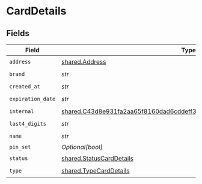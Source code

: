 # CardDetails


## Fields

| Field                                                                                                                                                              | Type                                                                                                                                                               | Required                                                                                                                                                           | Description                                                                                                                                                        |
| ------------------------------------------------------------------------------------------------------------------------------------------------------------------ | ------------------------------------------------------------------------------------------------------------------------------------------------------------------ | ------------------------------------------------------------------------------------------------------------------------------------------------------------------ | ------------------------------------------------------------------------------------------------------------------------------------------------------------------ |
| `address`                                                                                                                                                          | [shared.Address](../../models/shared/address.md)                                                                                                                   | :heavy_check_mark:                                                                                                                                                 | N/A                                                                                                                                                                |
| `brand`                                                                                                                                                            | *str*                                                                                                                                                              | :heavy_check_mark:                                                                                                                                                 | N/A                                                                                                                                                                |
| `created_at`                                                                                                                                                       | *str*                                                                                                                                                              | :heavy_check_mark:                                                                                                                                                 | N/A                                                                                                                                                                |
| `expiration_date`                                                                                                                                                  | *str*                                                                                                                                                              | :heavy_check_mark:                                                                                                                                                 | N/A                                                                                                                                                                |
| `internal`                                                                                                                                                         | [shared.C43d8e931fa2aa65f8160dad6cddeff3ae5f333e9b96d96dc85708e786c6a875](../../models/shared/c43d8e931fa2aa65f8160dad6cddeff3ae5f333e9b96d96dc85708e786c6a875.md) | :heavy_check_mark:                                                                                                                                                 | N/A                                                                                                                                                                |
| `last4_digits`                                                                                                                                                     | *str*                                                                                                                                                              | :heavy_check_mark:                                                                                                                                                 | N/A                                                                                                                                                                |
| `name`                                                                                                                                                             | *str*                                                                                                                                                              | :heavy_check_mark:                                                                                                                                                 | N/A                                                                                                                                                                |
| `pin_set`                                                                                                                                                          | *Optional[bool]*                                                                                                                                                   | :heavy_minus_sign:                                                                                                                                                 | N/A                                                                                                                                                                |
| `status`                                                                                                                                                           | [shared.StatusCardDetails](../../models/shared/statuscarddetails.md)                                                                                               | :heavy_check_mark:                                                                                                                                                 | N/A                                                                                                                                                                |
| `type`                                                                                                                                                             | [shared.TypeCardDetails](../../models/shared/typecarddetails.md)                                                                                                   | :heavy_check_mark:                                                                                                                                                 | N/A                                                                                                                                                                |